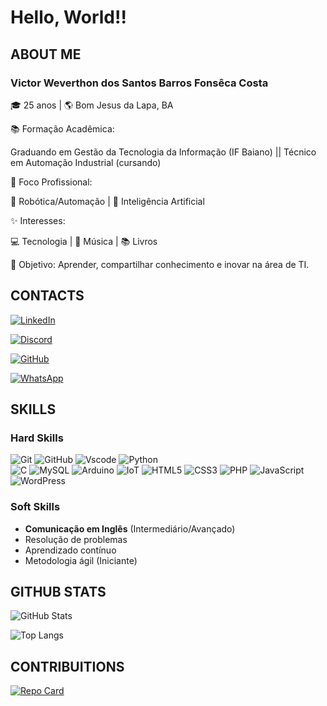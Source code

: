 # Hello, World!!

## ABOUT ME

### Victor Weverthon dos Santos Barros Fonsêca Costa ###
🎓 25 anos | 🌎 Bom Jesus da Lapa, BA     

📚 Formação Acadêmica:

Graduando em Gestão da Tecnologia da Informação (IF Baiano) ||
Técnico em Automação Industrial (cursando)

🔧 Foco Profissional: 

🤖 Robótica/Automação | 🧠 Inteligência Artificial 

✨ Interesses:    

💻 Tecnologia | 🎵 Música | 📚 Livros    

🚀 Objetivo: Aprender, compartilhar conhecimento e inovar na área de TI.

## CONTACTS 
[![LinkedIn](https://img.shields.io/badge/LinkedIn-00b4d8?style=for-the-badge&logo=linkedin&logoColor=white)](https://www.linkedin.com/in/victor-weverthon-dos-santos-barros-fonsêca-costa-93a096229/)

[![Discord](https://img.shields.io/badge/Discord-00b4d8?style=for-the-badge&logo=discord&logoColor=white)](https://discord.com/channels/@victor.m5891/)

[![GitHub](https://img.shields.io/badge/GitHub-00b4d8?style=for-the-badge&logo=github&logoColor=white)](https://github.com/victorw29)

[![WhatsApp](https://img.shields.io/badge/WhatsApp-00b4d8?style=for-the-badge&logo=whatsapp&logoColor=white)](https://wa.me/+55(77)99141-0919)


## SKILLS

### Hard Skills 
![Git](https://img.shields.io/badge/GIT-Intermediário-00b4d8?style=for-the-badge&logo=git&logoColor=white)
![GitHub](https://img.shields.io/badge/GitHub-Intermediário-00b4d8?style=for-the-badge&logo=github&logoColor=white)
![Vscode](https://img.shields.io/badge/Vscode-Intermediário-00b4d8?style=for-the-badge&logo=visual-studio-code&logoColor=white)
![Python](https://img.shields.io/badge/Python-Intermediário-00b4d8?style=for-the-badge&logo=python&logoColor=ffdd54)                                                 
![C](https://img.shields.io/badge/C-Intermediário-00b4d8?style=for-the-badge&logo=c&logoColor=white) 
![MySQL](https://img.shields.io/badge/MySQL-Iniciante-00b4d8?style=for-the-badge&logo=mysql&logoColor=white)
![Arduino](https://img.shields.io/badge/Arduino-Iniciante-00b4d8?style=for-the-badge&logo=arduino&logoColor=white)
![IoT](https://img.shields.io/badge/IoT-Iniciante-00b4d8?style=for-the-badge&logo=iot&logoColor=white)
![HTML5](https://img.shields.io/badge/HTML5-Iniciante-00b4d8?style=for-the-badge&logo=html5&logoColor=white)
![CSS3](https://img.shields.io/badge/CSS3-Iniciante-00b4d8?style=for-the-badge&logo=css3&logoColor=white)
![PHP](https://img.shields.io/badge/PHP-Iniciante-00b4d8?style=for-the-badge&logo=php&logoColor=white)
![JavaScript](https://img.shields.io/badge/JavaScript-Iniciante-00b4d8?style=for-the-badge&logo=javascript&logoColor=black)
![WordPress](https://img.shields.io/badge/WordPress-Iniciante-00b4d8?style=for-the-badge&logo=wordpress&logoColor=white)

### Soft Skills  
- **Comunicação em Inglês** (Intermediário/Avançado)  
- Resolução de problemas  
- Aprendizado contínuo  
- Metodologia ágil (Iniciante)


## GITHUB STATS

![GitHub Stats](https://github-readme-stats.vercel.app/api?username=victorw29&theme=transparent&bg_color=00b4d8&border_color=30A3DC&show_icons=true&icon_color=00000&title_color=FFF&text_color=FFF)

![Top Langs](https://github-readme-stats-git-masterrstaa-rickstaa.vercel.app/api/top-langs/?username=victorw29&layout=compact&bg_color=00b4d8&border_color=30A3DC&title_color=E94D5F&text_color=FFF)

## CONTRIBUITIONS

[![Repo Card](https://github-readme-stats.vercel.app/api/pin/?username=victorw29&repo=dio-lab-open-source&bg_color=000&border_color=30A3DC&show_icons=true&icon_color=30A3DC&title_color=E94D5F&text_color=FFF)](https://github.com/victorw29/dio-lab-open-source)
